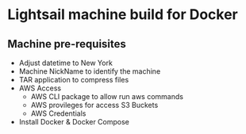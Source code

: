 # Lightsail machine build for Docker
## Machine pre-requisites
- Adjust datetime to New York
- Machine NickName to identify the machine 
- TAR application to compress files
- AWS Access 
  - AWS CLI package to allow run aws commands
  - AWS provileges for access S3 Buckets
  - AWS Credentials
- Install Docker & Docker Compose


